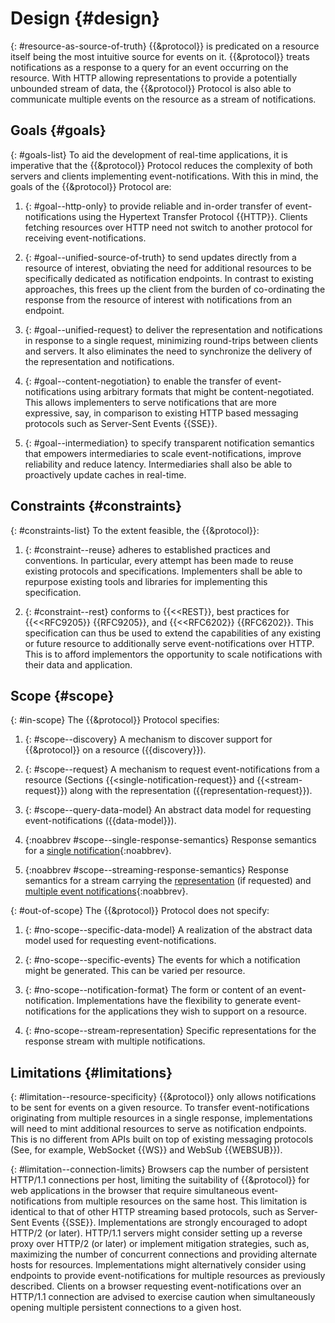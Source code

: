 # Design {#design}

{: #resource-as-source-of-truth}
{{&protocol}} is predicated on a resource itself being the most intuitive source for events on it. {{&protocol}} treats notifications as a response to a query for an event occurring on the resource. With HTTP allowing representations to provide a potentially unbounded stream of data, the {{&protocol}} Protocol is also able to communicate multiple events on the resource as a stream of notifications.

## Goals {#goals}

{: #goals-list}
To aid the development of real-time applications, it is imperative that the {{&protocol}} Protocol reduces the complexity of both servers and clients implementing event-notifications. With this in mind, the goals of the {{&protocol}} Protocol are:

1. {: #goal--http-only}
to provide reliable and in-order transfer of event-notifications using the Hypertext Transfer Protocol {{HTTP}}. Clients fetching resources over HTTP need not switch to another protocol for receiving event-notifications.

1. {: #goal--unified-source-of-truth}
to send updates directly from a resource of interest, obviating the need for additional resources to be specifically dedicated as notification endpoints. In contrast to existing approaches, this frees up the client from the burden of co-ordinating the response from the resource of interest with notifications from an endpoint.

1. {: #goal--unified-request}
to deliver the representation and notifications in response to a single request, minimizing round-trips between clients and servers. It also eliminates the need to synchronize the delivery of the representation and notifications.

1. {: #goal--content-negotiation}
to enable the transfer of event-notifications using arbitrary formats that might be content-negotiated. This allows implementers to serve notifications that are more expressive, say, in comparison to existing HTTP based messaging protocols such as Server-Sent Events {{SSE}}.

1. {: #goal--intermediation}
to specify transparent notification semantics that empowers intermediaries to scale event-notifications, improve reliability and reduce latency. Intermediaries shall also be able to proactively update caches in real-time.

## Constraints {#constraints}

{: #constraints-list}
To the extent feasible, the {{&protocol}}:

1. {: #constraint--reuse}
adheres to established practices and conventions. In particular, every attempt has been made to reuse existing protocols and specifications. Implementers shall be able to repurpose existing tools and libraries for implementing this specification.

1. {: #constraint--rest}
conforms to {{<<REST}}, best practices for {{<<RFC9205}} {{RFC9205}}, and {{<<RFC6202}} {{RFC6202}}. This specification can thus be used to extend the capabilities of any existing or future resource to additionally serve event-notifications over HTTP. This is to afford implementors the opportunity to scale notifications with their data and application.
<!--
  See my original comment on the solid/specification Gitter channel on 24 April 2020
  https://matrix.to/#/!PlIOdBsCTDRSCxsTGA:gitter.im/$VgCcuq2HbpLKJvxIw4witAUOsqcdhC98glgzqVI1WOY
-->

## Scope {#scope}

{: #in-scope}
The {{&protocol}} Protocol specifies:

1. {: #scope--discovery}
A mechanism to discover support for {{&protocol}} on a resource ({{discovery}}).

1. {: #scope--request}
A mechanism to request event-notifications from a resource (Sections {{<single-notification-request}} and {{<stream-request}}) along with the representation ({{representation-request}}).

1. {: #scope--query-data-model}
An abstract data model for requesting event-notifications ({{data-model}}).

1. {:noabbrev #scope--single-response-semantics}
Response semantics for a [single notification](#single-notification-response){:noabbrev}.

1. {:noabbrev #scope--streaming-response-semantics}
Response semantics for a stream carrying the [representation](#representation-response) (if requested) and [multiple event notifications](#stream-response){:noabbrev}.


{: #out-of-scope}
The {{&protocol}} Protocol does not specify:

1. {: #no-scope--specific-data-model}
A realization of the abstract data model used for requesting event-notifications.

1. {: #no-scope--specific-events}
The events for which a notification might be generated. This can be varied per resource.

1. {: #no-scope--notification-format}
The form or content of an event-notification. Implementations have the flexibility to generate event-notifications for the applications they wish to support on a resource.

1. {: #no-scope--stream-representation}
Specific representations for the response stream with multiple notifications.

## Limitations {#limitations}

{: #limitation--resource-specificity}
{{&protocol}} only allows notifications to be sent for events on a given resource. To transfer event-notifications originating from multiple resources in a single response, implementations will need to mint additional resources to serve as notification endpoints. This is no different from APIs built on top of existing messaging protocols (See, for example, WebSocket {{WS}} and WebSub {{WEBSUB}}).

{: #limitation--connection-limits}
Browsers cap the number of persistent HTTP/1.1 connections per host, limiting the suitability of {{&protocol}} for web applications in the browser that require simultaneous event-notifications from multiple resources on the same host. This limitation is identical to that of other HTTP streaming based protocols, such as Server-Sent Events {{SSE}}. Implementations are strongly encouraged to adopt HTTP/2 (or later). HTTP/1.1 servers might consider setting up a reverse proxy over HTTP/2 (or later) or implement mitigation strategies, such as, maximizing the number of concurrent connections and providing alternate hosts for resources. Implementations might alternatively consider using endpoints to provide event-notifications for multiple resources as previously described. Clients on a browser requesting event-notifications over an HTTP/1.1 connection are advised to exercise caution when simultaneously opening multiple persistent connections to a given host.
